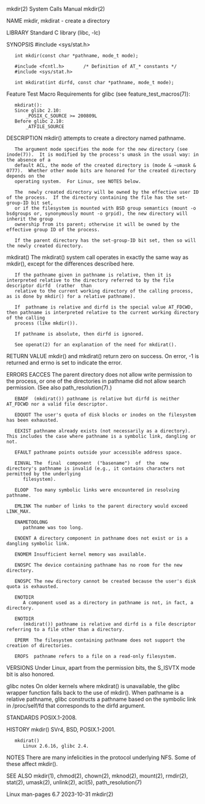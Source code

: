 mkdir(2)							      System Calls Manual							      mkdir(2)

NAME
       mkdir, mkdirat - create a directory

LIBRARY
       Standard C library (libc, -lc)

SYNOPSIS
       #include <sys/stat.h>

       int mkdir(const char *pathname, mode_t mode);

       #include <fcntl.h>	    /* Definition of AT_* constants */
       #include <sys/stat.h>

       int mkdirat(int dirfd, const char *pathname, mode_t mode);

   Feature Test Macro Requirements for glibc (see feature_test_macros(7)):

       mkdirat():
	   Since glibc 2.10:
	       _POSIX_C_SOURCE >= 200809L
	   Before glibc 2.10:
	       _ATFILE_SOURCE

DESCRIPTION
       mkdir() attempts to create a directory named pathname.

       The argument mode specifies the mode for the new directory (see inode(7)).  It is modified by the process's umask in the usual way: in the absence of a
       default ACL, the mode of the created directory is (mode & ~umask & 0777).  Whether other mode bits are honored for the created directory depends on the
       operating system.  For Linux, see NOTES below.

       The  newly created directory will be owned by the effective user ID of the process.  If the directory containing the file has the set-group-ID bit set,
       or if the filesystem is mounted with BSD group semantics (mount -o bsdgroups or, synonymously mount -o grpid), the new directory will inherit the group
       ownership from its parent; otherwise it will be owned by the effective group ID of the process.

       If the parent directory has the set-group-ID bit set, then so will the newly created directory.

   mkdirat()
       The mkdirat() system call operates in exactly the same way as mkdir(), except for the differences described here.

       If the pathname given in pathname is relative, then it is interpreted relative to the directory referred to by the file descriptor dirfd	 (rather  than
       relative to the current working directory of the calling process, as is done by mkdir() for a relative pathname).

       If  pathname is relative and dirfd is the special value AT_FDCWD, then pathname is interpreted relative to the current working directory of the calling
       process (like mkdir()).

       If pathname is absolute, then dirfd is ignored.

       See openat(2) for an explanation of the need for mkdirat().

RETURN VALUE
       mkdir() and mkdirat() return zero on success.  On error, -1 is returned and errno is set to indicate the error.

ERRORS
       EACCES The parent directory does not allow write permission to the process, or one of the directories in pathname  did  not  allow  search  permission.
	      (See also path_resolution(7).)

       EBADF  (mkdirat()) pathname is relative but dirfd is neither AT_FDCWD nor a valid file descriptor.

       EDQUOT The user's quota of disk blocks or inodes on the filesystem has been exhausted.

       EEXIST pathname already exists (not necessarily as a directory).	 This includes the case where pathname is a symbolic link, dangling or not.

       EFAULT pathname points outside your accessible address space.

       EINVAL The  final  component  ("basename")  of  the  new	 directory's pathname is invalid (e.g., it contains characters not permitted by the underlying
	      filesystem).

       ELOOP  Too many symbolic links were encountered in resolving pathname.

       EMLINK The number of links to the parent directory would exceed LINK_MAX.

       ENAMETOOLONG
	      pathname was too long.

       ENOENT A directory component in pathname does not exist or is a dangling symbolic link.

       ENOMEM Insufficient kernel memory was available.

       ENOSPC The device containing pathname has no room for the new directory.

       ENOSPC The new directory cannot be created because the user's disk quota is exhausted.

       ENOTDIR
	      A component used as a directory in pathname is not, in fact, a directory.

       ENOTDIR
	      (mkdirat()) pathname is relative and dirfd is a file descriptor referring to a file other than a directory.

       EPERM  The filesystem containing pathname does not support the creation of directories.

       EROFS  pathname refers to a file on a read-only filesystem.

VERSIONS
       Under Linux, apart from the permission bits, the S_ISVTX mode bit is also honored.

   glibc notes
       On older kernels where mkdirat() is unavailable, the glibc wrapper function falls back to the use of mkdir().  When pathname is	a  relative  pathname,
       glibc constructs a pathname based on the symbolic link in /proc/self/fd that corresponds to the dirfd argument.

STANDARDS
       POSIX.1-2008.

HISTORY
       mkdir()
	      SVr4, BSD, POSIX.1-2001.

       mkdirat()
	      Linux 2.6.16, glibc 2.4.

NOTES
       There are many infelicities in the protocol underlying NFS.  Some of these affect mkdir().

SEE ALSO
       mkdir(1), chmod(2), chown(2), mknod(2), mount(2), rmdir(2), stat(2), umask(2), unlink(2), acl(5), path_resolution(7)

Linux man-pages 6.7							  2023-10-31								      mkdir(2)
